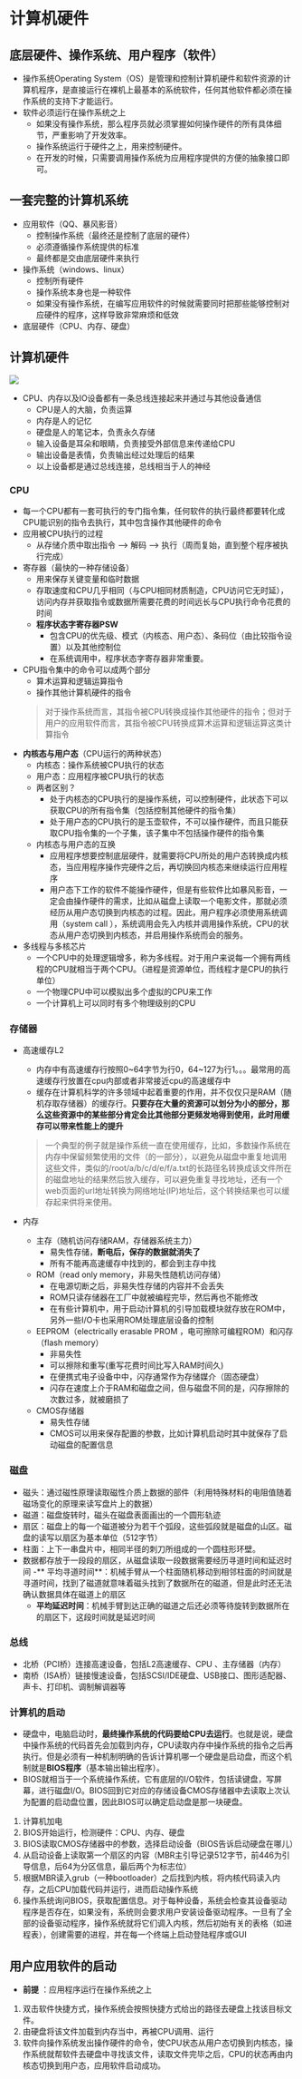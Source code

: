 #  计算机硬件

##  底层硬件、操作系统、用户程序（软件）
- 操作系统Operating System（OS）是管理和控制计算机硬件和软件资源的计算机程序，是直接运行在裸机上最基本的系统软件，任何其他软件都必须在操作系统的支持下才能运行。
- 软件必须运行在操作系统之上
	- 如果没有操作系统，那么程序员就必须掌握如何操作硬件的所有具体细节，严重影响了开发效率。
	- 操作系统运行于硬件之上，用来控制硬件。
	- 在开发的时候，只需要调用操作系统为应用程序提供的方便的抽象接口即可。

##  一套完整的计算机系统
- 应用软件（QQ、暴风影音）
	- 控制操作系统（最终还是控制了底层的硬件）
	- 必须遵循操作系统提供的标准
	- 最终都是交由底层硬件来执行
- 操作系统（windows、linux）
	- 控制所有硬件
	- 操作系统本身也是一种软件
	- 如果没有操作系统，在编写应用软件的时候就需要同时把那些能够控制对应硬件的程序，这样导致非常麻烦和低效
- 底层硬件（CPU、内存、硬盘）

##  计算机硬件
![](http://i.imgur.com/NT4MVoF.png)
- CPU、内存以及IO设备都有一条总线连接起来并通过与其他设备通信
	- CPU是人的大脑，负责运算
	- 内存是人的记忆
	- 硬盘是人的笔记本，负责永久存储
	- 输入设备是耳朵和眼睛，负责接受外部信息来传递给CPU
	- 输出设备是表情，负责输出经过处理后的结果
	- 以上设备都是通过总线连接，总线相当于人的神经

###  CPU
- 每一个CPU都有一套可执行的专门指令集，任何软件的执行最终都要转化成CPU能识别的指令去执行，其中包含操作其他硬件的命令
- 应用被CPU执行的过程
	- 从存储介质中取出指令 ——> 解码 ——> 执行（周而复始，直到整个程序被执行完成）
- 寄存器（最快的一种存储设备）
	- 用来保存关键变量和临时数据
	- 存取速度和CPU几乎相同（与CPU相同材质制造，CPU访问它无时延），访问内存并获取指令或数据所需要花费的时间远长与CPU执行命令花费的时间
	- **程序状态字寄存器PSW**
		- 包含CPU的优先级、模式（内核态、用户态）、条码位（由比较指令设置）以及其他控制位
		- 在系统调用中，程序状态字寄存器非常重要。
- CPU指令集中的命令可以成两个部分
	- 算术运算和逻辑运算指令
	- 操作其他计算机硬件的指令
	> 对于操作系统而言，其指令被CPU转换成操作其他硬件的指令；但对于用户的应用软件而言，其指令被CPU转换成算术运算和逻辑运算这类计算指令
- **内核态与用户态**（CPU运行的两种状态）
	- 内核态：操作系统被CPU执行的状态
	- 用户态：应用程序被CPU执行的状态
	- 两者区别？
		- 处于内核态的CPU执行的是操作系统，可以控制硬件，此状态下可以获取CPU的所有指令集（包括控制其他硬件的指令集）
		- 处于用户态的CPU执行的是玉壶软件，不可以操作硬件，而且只能获取CPU指令集的一个子集，该子集中不包括操作硬件的指令集
	- 内核态与用户态的互换
		- 应用程序想要控制底层硬件，就需要将CPU所处的用户态转换成内核态，当应用程序操作完硬件之后，再切换回内核态来继续运行应用程序
		- 用户态下工作的软件不能操作硬件，但是有些软件比如暴风影音，一定会由操作硬件的需求，比如从磁盘上读取一个电影文件，那就必须经历从用户态切换到内核态的过程。因此，用户程序必须使用系统调用（system call ），系统调用会先入内核并调用操作系统，CPU的状态从用户态切换到内核态，并启用操作系统而会的服务。
- 多线程与多核芯片
	- 一个CPU中的处理逻辑增多，称为多线程。对于用户来说每一个拥有两线程的CPU就相当于两个CPU。（进程是资源单位，而线程才是CPU的执行单位）
	- 一个物理CPU中可以模拟出多个虚拟的CPU来工作
	- 一个计算机上可以同时有多个物理级别的CPU


### 存储器
- 高速缓存L2
	- 内存中有高速缓存行按照0~64字节为行0，64~127为行1。。。最常用的高速缓存行放置在cpu内部或者非常接近cpu的高速缓存中
	- 缓存在计算机科学的许多领域中起着重要的作用，并不仅仅只是RAM（随机存取存储器）的缓存行。**只要存在大量的资源可以划分为小的部分，那么这些资源中的某些部分肯定会比其他部分更频发地得到使用，此时用缓存可以带来性能上的提升**
	>  一个典型的例子就是操作系统一直在使用缓存，比如，多数操作系统在内存中保留频繁使用的文件（的一部分），以避免从磁盘中重复地调用这些文件，类似的/root/a/b/c/d/e/f/a.txt的长路径名转换成该文件所在的磁盘地址的结果然后放入缓存，可以避免重复寻找地址，还有一个web页面的url地址转换为网络地址(IP)地址后，这个转换结果也可以缓存起来供将来使用。

- 内存
	- 主存（随机访问存储RAM，存储器系统主力）
		- 易失性存储，**断电后，保存的数据就消失了**
		- 所有不能再高速缓存中找到的，都会到主存中找
	- ROM（read only memory，非易失性随机访问存储）
		- 在电源切断之后，非易失性存储的内容并不会丢失
		- ROM只读存储器在工厂中就被编程完毕，然后再也不能修改
		-  在有些计算机中，用于启动计算机的引导加载模块就存放在ROM中，另外一些I/O卡也采用ROM处理底层设备的控制 
	- EEPROM（electrically erasable PROM ，电可擦除可编程ROM）和闪存（flash memory）
		- 非易失性
		- 可以擦除和重写(重写花费时间比写入RAM时间久)
		- 在便携式电子设备中中，闪存通常作为存储媒介（固态硬盘）
		- 闪存在速度上介于RAM和磁盘之间，但与磁盘不同的是，闪存擦除的次数过多，就被磨损了
	- CMOS存储器
		- 易失性存储
		- CMOS可以用来保存配置的参数，比如计算机启动时其中就保存了启动磁盘的配置信息

### 磁盘
- 磁头：通过磁性原理读取磁性介质上数据的部件（利用特殊材料的电阻值随着磁场变化的原理来读写盘片上的数据）
- 磁道：磁盘旋转时，磁头在磁盘表面画出的一个圆形轨迹
- 扇区：磁盘上的每一个磁道被分为若干个弧段，这些弧段就是磁盘的山区。磁盘的读写以扇区为基本单位（512字节）
- 柱面：上下一串盘片中，相同半径的刺刀所组成的一个圆柱形环壁。
- 数据都存放于一段段的扇区，从磁盘读取一段数据需要经历寻道时间和延迟时间
	-** 平均寻道时间**：机械手臂从一个柱面随机移动到相邻柱面的时间就是寻道时间，找到了磁道就意味着磁头找到了数据所在的磁道，但是此时还无法确认数据具体在磁道上的扇区
	- **平均延迟时间**：机械手臂到达正确的磁道之后还必须等待旋转到数据所在的扇区下，这段时间就是延迟时间

### 总线
- 北桥（PCI桥）连接高速设备，包括L2高速缓存、CPU 、主存储器（内存）
- 南桥（ISA桥）链接慢速设备，包括SCSI/IDE硬盘、USB接口、图形适配器、声卡、打印机、调制解调器等

### 计算机的启动
- 硬盘中，电脑启动时，**最终操作系统的代码要给CPU去运行**。也就是说，硬盘中操作系统的代码首先会加载到内存，CPU读取内存中操作系统的指令之后再执行。但是必须有一种机制明确的告诉计算机哪一个硬盘是启动盘，而这个机制就是**BIOS程序**（基本输出输出程序）。
- BIOS就相当于一个系统操作系统，它有底层的I/O软件，包括读键盘，写屏幕，进行磁盘I/O。BIOS回到它对应的存储设备CMOS存储器中去读取上次认为配置的启动盘位置，因此BIOS可以确定启动盘是那一块硬盘。


1. 计算机加电
2. BIOS开始运行，检测硬件：CPU、内存、硬盘
3. BIOS读取CMOS存储器中的参数，选择启动设备（BIOS告诉启动硬盘在哪儿）
4. 从启动设备上读取第一个扇区的内容（MBR主引导记录512字节，前446为引导信息，后64为分区信息，最后两个为标志位）
5. 根据MBR读入grub（一种bootloader）之后找到内核，将内核代码读入内存，之后CPU加载代码并运行，进而启动操作系统
6. 操作系统询问BIOS，获取配置信息。对于每种设备，系统会检查其设备驱动程序是否存在，如果没有，系统则会要求用户安装设备驱动程序。一旦有了全部的设备驱动程序，操作系统就将它们调入内核，然后初始有关的表格（如进程表），创建需要的进程，并在每一个终端上启动登陆程序或GUI

## 用户应用软件的启动
- **前提** ：应用程序运行在操作系统之上


1. 双击软件快捷方式，操作系统会按照快捷方式给出的路径去硬盘上找该目标文件。
2. 由硬盘将该文件加载到内存当中，再被CPU调用、运行
3. 软件向操作系统发出操作硬件的命令，使CPU状态从用户态切换到内核态，操作系统就帮软件去硬盘中寻找该文件，读取文件完毕之后，CPU的状态再由内核态切换到用户态，应用软件启动成功。